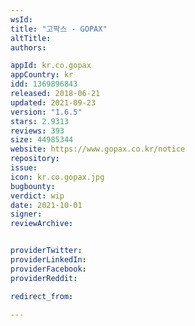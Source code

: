 ```yaml
---
wsId: 
title: "고팍스 - GOPAX"
altTitle: 
authors:

appId: kr.co.gopax
appCountry: kr
idd: 1369896843
released: 2018-06-21
updated: 2021-09-23
version: "1.6.5"
stars: 2.9313
reviews: 393
size: 44985344
website: https://www.gopax.co.kr/notice
repository: 
issue: 
icon: kr.co.gopax.jpg
bugbounty: 
verdict: wip
date: 2021-10-01
signer: 
reviewArchive:


providerTwitter: 
providerLinkedIn: 
providerFacebook: 
providerReddit: 

redirect_from:

---
```


